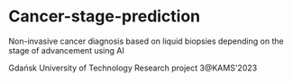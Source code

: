 # Cancer-stage-prediction
Non-invasive cancer diagnosis based on liquid biopsies depending on the stage of advancement using AI

Gdańsk University of Technology
Research project
3@KAMS'2023